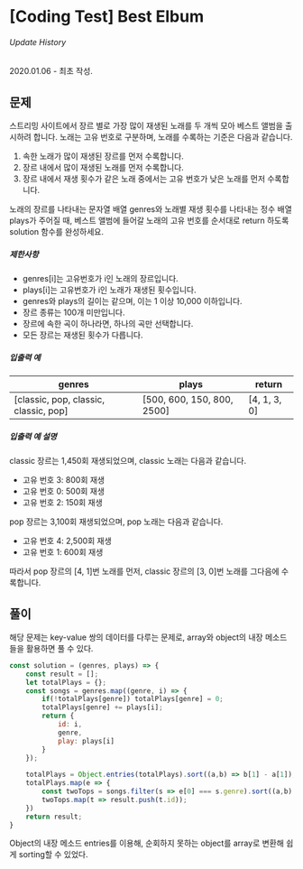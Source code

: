 # [Coding Test] Best Elbum

###### Update History

2020.01.06 - 최초 작성.



## 문제

스트리밍 사이트에서 장르 별로 가장 많이 재생된 노래를 두 개씩 모아 베스트 앨범을 출시하려 합니다. 노래는 고유 번호로 구분하며, 노래를 수록하는 기준은 다음과 같습니다.

1. 속한 노래가 많이 재생된 장르를 먼저 수록합니다.
2. 장르 내에서 많이 재생된 노래를 먼저 수록합니다.
3. 장르 내에서 재생 횟수가 같은 노래 중에서는 고유 번호가 낮은 노래를 먼저 수록합니다.

노래의 장르를 나타내는 문자열 배열 genres와 노래별 재생 횟수를 나타내는 정수 배열 plays가 주어질 때, 베스트 앨범에 들어갈 노래의 고유 번호를 순서대로 return 하도록 solution 함수를 완성하세요.

##### 제한사항

- genres[i]는 고유번호가 i인 노래의 장르입니다.
- plays[i]는 고유번호가 i인 노래가 재생된 횟수입니다.
- genres와 plays의 길이는 같으며, 이는 1 이상 10,000 이하입니다.
- 장르 종류는 100개 미만입니다.
- 장르에 속한 곡이 하나라면, 하나의 곡만 선택합니다.
- 모든 장르는 재생된 횟수가 다릅니다.

##### 입출력 예

| genres                                | plays                      | return       |
| ------------------------------------- | -------------------------- | ------------ |
| [classic, pop, classic, classic, pop] | [500, 600, 150, 800, 2500] | [4, 1, 3, 0] |

##### 입출력 예 설명

classic 장르는 1,450회 재생되었으며, classic 노래는 다음과 같습니다.

- 고유 번호 3: 800회 재생
- 고유 번호 0: 500회 재생
- 고유 번호 2: 150회 재생

pop 장르는 3,100회 재생되었으며, pop 노래는 다음과 같습니다.

- 고유 번호 4: 2,500회 재생
- 고유 번호 1: 600회 재생

따라서 pop 장르의 [4, 1]번 노래를 먼저, classic 장르의 [3, 0]번 노래를 그다음에 수록합니다.



## 풀이

해당 문제는 key-value 쌍의 데이터를 다루는 문제로, array와 object의 내장 메소드들을 활용하면 풀 수 있다.

```javascript
const solution = (genres, plays) => {
    const result = [];
    let totalPlays = {};
    const songs = genres.map((genre, i) => {
        if(!totalPlays[genre]) totalPlays[genre] = 0;
        totalPlays[genre] += plays[i];
        return {
            id: i,
            genre,
            play: plays[i]
        }
    });
    
    totalPlays = Object.entries(totalPlays).sort((a,b) => b[1] - a[1]);
    totalPlays.map(e => {
        const twoTops = songs.filter(s => e[0] === s.genre).sort((a,b) => b.play - a.play).slice(0,2);
        twoTops.map(t => result.push(t.id));
    })
    return result;
}
```

Object의 내장 메소드 entries를 이용해, 순회하지 못하는 object를 array로 변환해 쉽게 sorting할 수 있었다.

